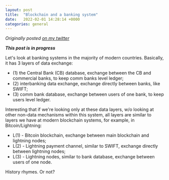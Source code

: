 ```yaml
---
layout: post
title:  "Blockchain and a banking system"
date:   2022-02-01 14:28:14 +0000
categories: general
---
```


*Originally posted [on my twitter](https://twitter.com/dashtiev)*

***This post is in progress***

Let's look at banking systems in the majority of modern countries. Basically, it has 3 layers of data exchange:
- (1) the Central Bank (CB) database, exchange between the CB and commercial banks, to keep comm banks level ledger;
- (2) interbanking data exchange, exchange directly between banks, like SWIFT;
- (3) comm bank database, exchange between users of one bank, to keep users level ledger.

Interesting that if we're looking only at these data layers, w/o looking at other non-data mechanisms within this system, all layers are similar to layers we have at modern blockchain systems, for example, in Bitcoin/Lightning:
- L(1) - Bitcoin blockchain, exchange between main blockchain and lightning nodes;
- L(2) - Lightning payment channel, similar to SWIFT, exchange directly between lightning nodes;
- L(3) - Lightning nodes, similar to bank database, exchange between users of one node.

History rhymes. Or not?